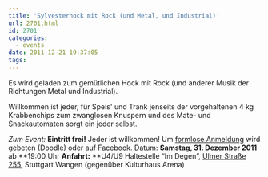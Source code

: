 ```yaml
---
title: 'Sylvesterhock mit Rock (und Metal, und Industrial)'
url: 2701.html
id: 2701
categories:
  - events
date: 2011-12-21 19:37:05
tags:
---
```


Es wird geladen zum gemütlichen Hock mit Rock (und anderer Musik der Richtungen Metal und Industrial).

Willkommen ist jeder, für Speis' und Trank jenseits der vorgehaltenen 4 kg Krabbenchips zum zwanglosen Knuspern und des Mate- und Snackautomaten sorgt ein jeder selbst.

_Zum Event:_
**Eintritt frei!** Jeder ist willkommen! Um [formlose Anmeldung](http://www.doodle.com/i8dxq47rmvhiynxt) wird gebeten (Doodle) oder auf [Facebook](http://www.facebook.com/events/142039375904447/).
Datum: **Samstag, 31\. Dezember 2011** ab **19:00 Uhr
**Anfahrt:** **U4/U9 Haltestelle “Im Degen”, [Ulmer Straße 255](../?page_id=713), Stuttgart Wangen (gegenüber Kulturhaus Arena)